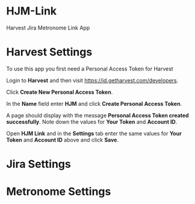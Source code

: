 # HJM-Link
Harvest Jira Metronome Link App

# Harvest Settings

To use this app you first need a Personal Access Token for Harvest

Login to **Harvest** and then visit https://id.getharvest.com/developers.  

Click **Create New Personal Access Token**.

In the **Name** field enter **HJM** and click **Create Personal Access Token**.

A page should display with the message **Personal Access Token created successfully**.  Note down the values for **Your Token** and **Account ID**.

Open **HJM Link** and in the **Settings** tab enter the same values for **Your Token** and **Account ID** above and click **Save**.

# Jira Settings



# Metronome Settings



